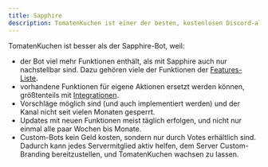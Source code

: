 ```yaml
---
title: Sapphire
description: TomatenKuchen ist einer der besten, kostenlosen Discord-all-in-one-Bots. Hier erfährst du, warum er besser ist als Sapphire.
---
```


TomatenKuchen ist besser als der Sapphire-Bot, weil:
- der Bot viel mehr Funktionen enthält, als mit Sapphire auch nur nachstellbar sind. Dazu gehören viele der Funktionen der [Features-Liste](/features).
- vorhandene Funktionen für eigene Aktionen ersetzt werden können, größtenteils mit [Integrationen](/integrations).
- Vorschläge möglich sind (und auch implementiert werden) und der Kanal nicht seit vielen Monaten gesperrt.
- Updates mit neuen Funktionen meist täglich erfolgen, und nicht nur einmal alle paar Wochen bis Monate.
- Custom-Bots kein Geld kosten, sondern nur durch Votes erhältlich sind. Dadurch kann jedes Servermitglied aktiv helfen, dem Server Custom-Branding bereitzustellen,
	und TomatenKuchen wachsen zu lassen.
